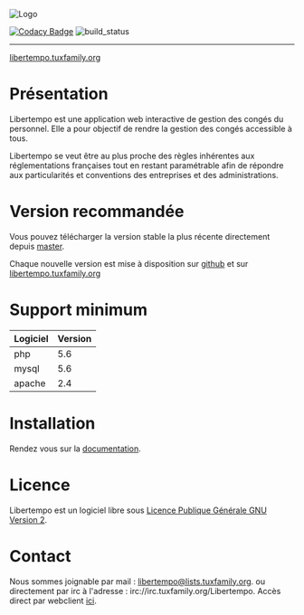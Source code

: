  ![Logo](http://libertempo.tuxfamily.org/Logo-Libertempo.png)


[![Codacy Badge](https://api.codacy.com/project/badge/Grade/ed902981f4fb40bda7b90c199a0b4da1)](https://www.codacy.com/app/Libertempo/Libertempo-web?utm_source=github.com&amp;utm_medium=referral&amp;utm_content=Libertempo/Libertempo-web&amp;utm_campaign=Badge_Grade)
![build_status](https://travis-ci.org/Libertempo/Libertempo-web.svg?branch=master)

----------


 [libertempo.tuxfamily.org](http://libertempo.tuxfamily.org)

# Présentation


Libertempo est une application web interactive de gestion des congés du personnel. Elle a pour objectif de rendre la gestion des congés accessible à tous.

Libertempo se veut être au plus proche des règles inhérentes aux réglementations françaises tout en restant paramétrable afin de répondre aux particularités et conventions des entreprises et des administrations.

# Version recommandée
Vous pouvez télécharger la version stable la plus récente directement depuis [master](https://github.com/Libertempo/Libertempo-web/archive/master.zip).

Chaque nouvelle version est mise à disposition sur [github](https://github.com/Libertempo/Libertempo-web/releases) et sur [libertempo.tuxfamily.org](http://libertempo.tuxfamily.org/downloads/)

# Support minimum
| Logiciel | Version |
|-------|-----|
| php   | 5.6 |
| mysql | 5.6 |
| apache| 2.4 |

# Installation
Rendez vous sur la [documentation](http://libertempo.tuxfamily.org/Documentation).

# Licence

Libertempo est un logiciel libre sous [Licence Publique Générale GNU Version 2](http://www.linux-france.org/article/these/gpl.html).

# Contact
Nous sommes joignable par mail : 	libertempo@lists.tuxfamily.org.
ou directement par irc à l'adresse : irc://irc.tuxfamily.org/Libertempo. Accès direct par webclient [ici](https://client02.chat.mibbit.com/?url=irc%3A%2F%2Firc.tuxfamily.org%2FLibertempo).
